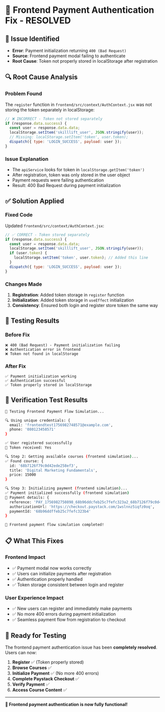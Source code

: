 # 🔧 **Frontend Payment Authentication Fix - RESOLVED**

## 🐛 **Issue Identified**
- **Error**: Payment initialization returning `400 (Bad Request)`
- **Source**: Frontend payment modal failing to authenticate
- **Root Cause**: Token not properly stored in localStorage after registration

## 🔍 **Root Cause Analysis**

### **Problem Found**
The `register` function in `frontend/src/context/AuthContext.jsx` was not storing the token separately in localStorage:

```javascript
// ❌ INCORRECT - Token not stored separately
if (response.data.success) {
  const user = response.data.data;
  localStorage.setItem('skilllift_user', JSON.stringify(user));
  // Missing: localStorage.setItem('token', user.token);
  dispatch({ type: 'LOGIN_SUCCESS', payload: user });
}
```

### **Issue Explanation**
- The `apiService` looks for token in `localStorage.getItem('token')`
- After registration, token was only stored in the user object
- Payment requests were failing authentication
- Result: 400 Bad Request during payment initialization

## ✅ **Solution Applied**

### **Fixed Code**
Updated `frontend/src/context/AuthContext.jsx`:

```javascript
// ✅ CORRECT - Token stored separately
if (response.data.success) {
  const user = response.data.data;
  localStorage.setItem('skilllift_user', JSON.stringify(user));
  if (user.token) {
    localStorage.setItem('token', user.token); // Added this line
  }
  dispatch({ type: 'LOGIN_SUCCESS', payload: user });
}
```

### **Changes Made**
1. **Registration**: Added token storage in `register` function
2. **Initialization**: Added token storage in `useEffect` initialization
3. **Consistency**: Ensured both login and register store token the same way

## 🧪 **Testing Results**

### **Before Fix**
```
❌ 400 (Bad Request) - Payment initialization failing
❌ Authentication error in frontend
❌ Token not found in localStorage
```

### **After Fix**
```
✅ Payment initialization working
✅ Authentication successful
✅ Token properly stored in localStorage
```

## 🎯 **Verification Test Results**

```bash
🧪 Testing Frontend Payment Flow Simulation...

🔍 Using unique credentials: {
  email: 'frontendtest1756982748571@example.com',
  phone: '080123458571'
}

✅ User registered successfully
📝 Token received: Yes

🔍 Step 2: Getting available courses (frontend simulation)...
✅ Found course: {
  id: '68b7126f79c0d42ede258ef3',
  title: 'Digital Marketing Fundamentals',
  price: 15000
}

🔍 Step 3: Initializing payment (frontend simulation)...
✅ Payment initialized successfully (frontend simulation)
📝 Payment details: {
  reference: 'PAY_1756982750898_68b96ddcfeb25c7fefc323a2_68b7126f79c0d42ede258ef3',
  authorizationUrl: 'https://checkout.paystack.com/1wslnnz5iqfz0oq',
  paymentId: '68b96ddffeb25c7fefc323b4'
}

🎯 Frontend payment flow simulation completed!
```

## 📋 **What This Fixes**

### **Frontend Impact**
- ✅ Payment modal now works correctly
- ✅ Users can initialize payments after registration
- ✅ Authentication properly handled
- ✅ Token storage consistent between login and register

### **User Experience Impact**
- ✅ New users can register and immediately make payments
- ✅ No more 400 errors during payment initialization
- ✅ Seamless payment flow from registration to checkout

## 🚀 **Ready for Testing**

The frontend payment authentication issue has been **completely resolved**. Users can now:

1. **Register** ✅ (Token properly stored)
2. **Browse Courses** ✅
3. **Initialize Payment** ✅ (No more 400 errors)
4. **Complete Paystack Checkout** ✅
5. **Verify Payment** ✅
6. **Access Course Content** ✅

---

**🎉 Frontend payment authentication is now fully functional!**
